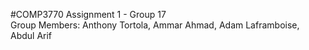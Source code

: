 #COMP3770 Assignment 1 - Group 17 <br/>
Group Members: Anthony Tortola, Ammar Ahmad, Adam Laframboise, Abdul Arif

